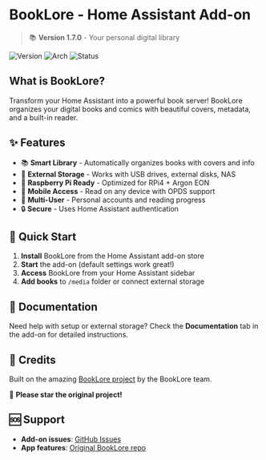 # BookLore - Home Assistant Add-on

> 📚 **Version 1.7.0** - Your personal digital library

![Version](https://img.shields.io/badge/version-1.7.0-blue.svg)
![Arch](https://img.shields.io/badge/arch-aarch64%20%7C%20amd64%20%7C%20armv7-green.svg)
![Status](https://img.shields.io/badge/status-stable-green.svg)

## What is BookLore?

Transform your Home Assistant into a powerful book server! BookLore organizes your digital books and comics with beautiful covers, metadata, and a built-in reader.

## ✨ Features

- 📚 **Smart Library** - Automatically organizes books with covers and info
- 💾 **External Storage** - Works with USB drives, external disks, NAS
- 🔧 **Raspberry Pi Ready** - Optimized for RPi4 + Argon EON
- 📱 **Mobile Access** - Read on any device with OPDS support
- 👥 **Multi-User** - Personal accounts and reading progress
- 🔒 **Secure** - Uses Home Assistant authentication

## 🚀 Quick Start

1. **Install** BookLore from the Home Assistant add-on store
2. **Start** the add-on (default settings work great!)
3. **Access** BookLore from your Home Assistant sidebar
4. **Add books** to `/media` folder or connect external storage

## 📖 Documentation

Need help with setup or external storage? Check the **Documentation** tab in the add-on for detailed instructions.

## 🙏 Credits

Built on the amazing [BookLore project](https://github.com/adityachandelgit/booklore-app) by the BookLore team.

🌟 **Please star the original project!**

## 🆘 Support

- **Add-on issues**: [GitHub Issues](https://github.com/Tokahiro/ha-addons/issues)
- **App features**: [Original BookLore repo](https://github.com/adityachandelgit/booklore-app)
